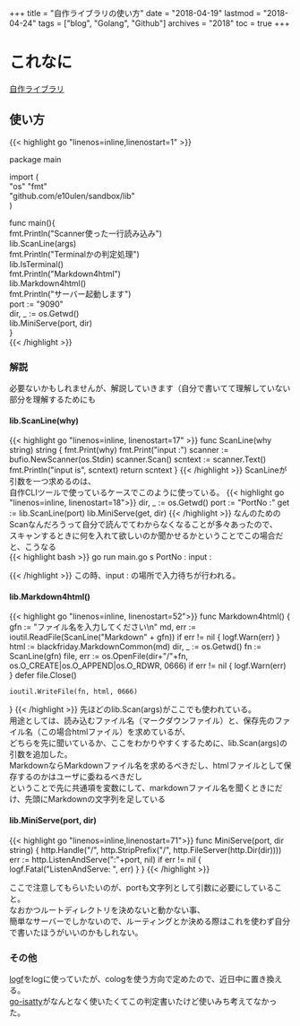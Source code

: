 +++
title = "自作ライブラリの使い方"
date = "2018-04-19"
lastmod = "2018-04-24"
tags = ["blog", "Golang", "Github"]
archives = "2018"
toc = true
+++
# これなに
[自作ライブラリ](https://github.com/e10ulen/sandbox/lib)
## 使い方
{{< highlight go "linenos=inline,linenostart=1" >}}

package main  
  
import (  
    "os"
    "fmt"  
    "github.com/e10ulen/sandbox/lib"  
)  
  
func main(){  
    fmt.Println("Scanner使った一行読み込み")  
    lib.ScanLine(args)  
    fmt.Println("Terminalかの判定処理")  
    lib.IsTerminal()  
    fmt.Println("Markdown4html")  
    lib.Markdown4html()  
    fmt.Println("サーバー起動します")  
    port := "9090"  
    dir, _ := os.Getwd()  
    lib.MiniServe(port, dir)  
}  
{{< /highlight >}}

###  解説

必要ないかもしれませんが、解説していきます（自分で書いてて理解していない部分を理解するためにも  


#### lib.ScanLine(why)

{{< highlight go "linenos=inline, linenostart=17" >}}
func ScanLine(why string) string {
	fmt.Print(why)
	fmt.Print("input :")
	scanner := bufio.NewScanner(os.Stdin)
	scanner.Scan()
	scntext := scanner.Text()
	fmt.Println("input is", scntext)
	return scntext
}
{{< /highlight >}}
ScanLineが引数を一つ求めるのは、  
自作CLIツールで使っているケースでこのように使っている。
{{< highlight go "linenos=inline, linenostart=18">}}
	dir, _ := os.Getwd()
	port := "PortNo :"
	get := lib.ScanLine(port)
	lib.MiniServe(get, dir)
{{< /highlight >}}
なんのためのScanなんだろうって自分で読んでてわからなくなることが多々あったので、  
スキャンするときに何を入れて欲しいのか聞かせるかということでこの場合だと、こうなる  
{{< highlight bash >}}
go run main.go s
PortNo :
input :

{{< /highlight >}}
この時、input : の場所で入力待ちが行われる。  

#### lib.Markdown4html()
{{< highlight go "linenos=inline, linenostart=52">}}
func Markdown4html() {
	gfn := "ファイル名を入力してください\n"
	md, err := ioutil.ReadFile(ScanLine("Markdown" + gfn))
	if err != nil {
		logf.Warn(err)
	}
	html := blackfriday.MarkdownCommon(md)
	dir, _ := os.Getwd()
	fn := ScanLine(gfn)
	file, err := os.OpenFile(dir+"/"+fn, os.O_CREATE|os.O_APPEND|os.O_RDWR, 0666)
	if err != nil {
		logf.Warn(err)
	}
	defer file.Close()

	ioutil.WriteFile(fn, html, 0666)
}
{{< /highlight >}}
先ほどのlib.Scan(args)がここでも使われている。  
用途としては、読み込むファイル名（マークダウンファイル）と、保存先のファイル名（この場合htmlファイル）を求めているが、  
どちらを先に聞いているか、ここをわかりやすくするために、lib.Scan(args)の引数を追加した。  
MarkdownならMarkdownファイル名を求めるべきだし、htmlファイルとして保存するのかはユーザに委ねるべきだし  
ということで先に共通項を変数にして、markdownファイル名を聞くときにだけ、先頭にMarkdownの文字列を足している  
#### lib.MiniServe(port, dir)
{{< highlight go "linenos=inline,linenostart=71">}}
func MiniServe(port, dir string) {
	http.Handle("/", http.StripPrefix("/", http.FileServer(http.Dir(dir))))
	err := http.ListenAndServe(":"+port, nil)
	if err != nil {
		logf.Fatal("ListenAndServe: ", err)
	}
}
{{< /highlight >}}

ここで注意してもらいたいのが、portも文字列として引数に必要にしていること。  
なおかつルートディレクトリを決めないと動かない事、  
簡単なサーバーでしかないので、ルーティングとか決める際はこれを使わず自分で書いたほうがいいのかもしれない。  


### その他
[logf](https://github.com/spiegel-im-spiegel/logf)をlogに使っていたが、cologを使う方向で定めたので、近日中に置き換える。  
[go-isatty](https://github.com/mattn/go-isatty)がなんとなく使いたくてこの判定書いたけど使いみち考えてなかった。  


